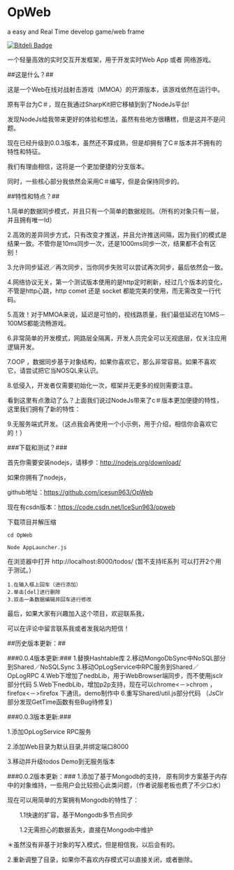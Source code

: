OpWeb
=====
a easy and Real Time develop game/web frame

[![Bitdeli Badge](https://d2weczhvl823v0.cloudfront.net/icesun963/opweb/trend.png)](https://bitdeli.com/free "Bitdeli Badge")


一个轻量高效的实时交互开发框架，用于开发实时Web App 或者 网络游戏。

##这是什么？##


这是一个Web在线对战射击游戏（MMOA）的开源版本，该游戏依然在运行中。

原有平台为C＃，现在我通过SharpKit把它移植到到了NodeJs平台!

发现NodeJs给我带来更好的体验和想法，虽然有些地方很糟糕，但是这并不是问题。

现在已经升级到0.0.3版本，虽然还不算成熟，但是却拥有了C＃版本并不拥有的特性和特征。

我们有理由相信，这将是一个更加便捷的分支版本。

同时，一些核心部分我依然会采用C＃编写，但是会保持同步的。


##特性和特点？##

1.简单的数据同步模式，并且只有一个简单的数据规则。（所有的对象只有一层，并且拥有唯一Id）

2.高效的差异同步方式，只有改变才推送，并且允许推送间隔，因为我们的模式是结果一致。不管你是10ms同步一次，还是1000ms同步一次，结果都不会有区别！

3.允许同步延迟／再次同步，当你同步失败可以尝试再次同步，最后依然会一致。

4.网络协议无关，第一个测试版本使用的是http定时刷新，经过几个版本的变化，不管是http心跳，http comet 还是 socket 都能完美的使用，而无需改变一行代码。

5.高效！对于MMOA来说，延迟是可怕的，视线路质量，我们最低延迟在10MS－100MS都能流畅游戏。

6.非常简单的开发模式，网路层全隔离，开发人员完全可以无视底层，仅关注应用逻辑开发。

7.OOP ，数据同步基于对象结构，如果你喜欢它，那么非常容易。如果不喜欢它，请尝试把它当NOSQL来认识。

8.低侵入，开发者仅需要初始化一次，框架并无更多的规则需要注意。

看到这里有点激动了么？上面我们说过NodeJs带来了c＃版本更加便捷的特性，这里我们拥有了新的特性：

9.无服务端式开发。（这点我会再使用一个小示例，用于介绍，相信你会喜欢它的！）


###下载和测试？###


首先你需要安装nodejs，请移步：http://nodejs.org/download/

如果你拥有了nodejs，

github地址：https://github.com/icesun963/OpWeb

现在有csdn版本：https://code.csdn.net/IceSun963/opweb

下载项目并解压缩

    cd OpWeb

    Node AppLauncher.js

在浏览器中打开 http://localhost:8000/todos/ (暂不支持IE系列 可以打开2个用于测试。）

    1.在输入框上回车（进行添加）
    2.单击[del]进行删除
    3.双击一条数据编辑并回车进行修改


最后，如果大家有兴趣加入这个项目，欢迎联系我，

可以在评论中留言联系我或者发我站内短信！


##历史版本更新：##

###0.0.4版本更新:###
1.替换Hashtable库
2.移动MongoDbSync中NoSQL部分到Shared／NoSQLSync
3.移动OpLogService中RPC服务到Shared／OpLogRPC
4.Web下增加了nedbLib，用于WebBrowser端同步，而不使用jsclr部分代码
5.Web下nedbLib，增加p2p支持，现在可以chrome<－>chrom ，firefox<－>firefox 下通讯，demo制作中
6.重写Shared/util.js部分代码
（JsClr部分发现GetTime函数有些Bug待修复)

###0.0.3版本更新:###

1.添加OpLogService RPC服务

2.添加Web目录为默认目录,并绑定端口8000

3.移动并升级todos Demo到无服务版本



###0.0.2版本更新：###
1.添加了基于Mongodb的支持，
原有同步方案基于内存中的对象维持，一些用户会比较担心此类问题，（作者说服老板也费了不少口水）

现在可以用简单的方案拥有Mongodb的特性了：

　　1.1快速的扩容，基于Mongodb多节点同步

　　1.2无需担心的数据丢失，直接在Mongodb中维护

＊虽然没有非基于对象的写入模式，但是相信我，以后会有的。

2.重新调整了目录，如果你不喜欢内存模式可以直接关闭，或者删除。